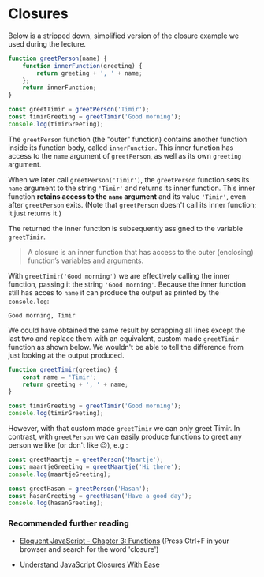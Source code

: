 # Closures

Below is a stripped down, simplified version of the closure example we used during the lecture.

```js
function greetPerson(name) {
    function innerFunction(greeting) {
        return greeting + ', ' + name;
    };
    return innerFunction;
}

const greetTimir = greetPerson('Timir');
const timirGreeting = greetTimir('Good morning');
console.log(timirGreeting);
```

The `greetPerson` function (the "outer" function) contains another function inside its function body, called `innerFunction`. This inner function has access to the `name` argument of `greetPerson`, as well as its own `greeting` argument.

When we later call `greetPerson('Timir')`,  the `greetPerson` function sets its `name` argument to the string `'Timir'` and returns its inner function. This inner function  **retains access to the `name` argument** and its value `'Timir'`, even after `greetPerson` exits. (Note that `greetPerson` doesn't call its inner function; it just returns it.)

The returned the inner function is subsequently assigned to the variable `greetTimir`.

> A closure is an inner function that has access to the outer (enclosing) function’s variables and arguments.

With `greetTimir('Good morning')` we are effectively calling the inner function, passing it the string `'Good morning'`. Because the inner function still has acces to `name` it can produce the output as printed by the `console.log`:

```
Good morning, Timir
```

We could have obtained the same result by scrapping all lines except the last two and replace them with an equivalent, custom made `greetTimir` function as shown below. We wouldn't be able to tell the difference from just looking at the output produced.

```js
function greetTimir(greeting) {
    const name = 'Timir';
    return greeting + ', ' + name;
}

const timirGreeting = greetTimir('Good morning');
console.log(timirGreeting);
```

However, with that custom made `greetTimir` we can only greet Timir. In contrast, with `greetPerson` we can easily produce functions to greet any person we like (or don't like :wink:), e.g.:

```js
const greetMaartje = greetPerson('Maartje');
const maartjeGreeting = greetMaartje('Hi there');
console.log(maartjeGreeting);

const greetHasan = greetPerson('Hasan');
const hasanGreeting = greetHasan('Have a good day');
console.log(hasanGreeting);
```

### Recommended further reading

- [Eloquent JavaScript - Chapter 3: Functions](http://eloquentjavascript.net/03_functions.html)
    (Press Ctrl+F in your browser and search for the word 'closure')

- [Understand JavaScript Closures With Ease](http://javascriptissexy.com/understand-javascript-closures-with-ease/)





